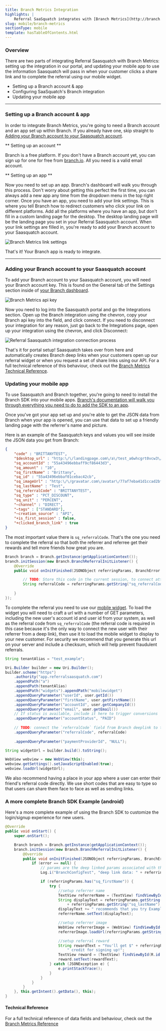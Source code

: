 ```yaml
---
title: Branch Metrics Integration
highlights: |
    Referral SaaSquatch integrates with [Branch Metrics](http://branch.io) to provide additional attribution, personalization and analytics for mobile app referral programs by using Branch's deep links.
slug: mobile/branch-metrics
sectionType: mobile
template: hasTableOfContents.html
---
```


### Overview

There are two parts of integrating Referral Saasquatch with Branch Metrics: setting up the integration in our portal, and updating your mobile app to use the information Saasquatch will pass in when your customer clicks a share link and to complete the referral using our mobile widget.

 - Setting up a Branch account & app
 - Configuring SaaSquatch's Branch integration
 - Updating your mobile app

---


### Setting up a Branch account & app

In order to integrate Branch Metrics, you're going to need a Branch account and an app set up within Branch. 
If you already have one, skip straight to [Adding your Branch account to your Saasquatch account](#saasquatchAccount).

** Setting up an account **

Branch is a free platform.
If you don't have a Branch account yet, you can sign up for one for free from [branch.io](https://branch.io). All you need is a valid email account.

** Setting up an app **

Now you need to set up an app.
Branch's dashboard will walk you through this process. Don't worry about getting this perfect the first time, you can always add a new app any time from the dropdown menu in the top right corner. 
Once you have an app, you need to add your link settings.
This is where you tell Branch how to redirect customers who click your link on different platforms.
Add all the platforms where you have an app, but don't fill in a custom landing page for the desktop.
The desktop landing page will be the landing page you set in your Referral Saasquatch account.
When your link settings are filled in, you're ready to add your Branch account to your Saasquatch account.

![Branch Metrics link settings](/assets/images/mobile/branch-link-settings.png)

That's it! Your Branch app is ready to integrate.

---


### Adding your Branch account to your Saasquatch account <a name="saasquatchAccount"></a>

To add your Branch account to your Saasquatch account, you will need your Branch account key. This is found on the General tab of the Settings section inside of [your Branch dashboard](https://dashboard.branch.io).

![Branch Metrics api key](/assets/images/mobile/branch-api-key.png)

Now you need to log into the Saasquatch portal and go the Integrations section. Open up the Branch integration using the chevron, copy your Branch api key into the field, and click connect. If you need to disconnect your integration for any reason, just go back to the Integrations page, open up your integration using the chevron, and click Disconnect:

![Referral Saasquatch integration connection process](/assets/images/mobile/connect-branch-integration.gif)

That's it for portal setup! Saasquatch takes over from here and automatically creates Branch deep links when your customers open up our referral widget or when you request a set of share links using our API.
For a full technical reference of this behaviour, check out the [Branch Metrics Technical Reference](/mobile/branch-metrics/reference).

### Updating your mobile app

To use Saasquatch and Branch together, you're going to need to install the Branch SDK into your mobile apps. [Branch's documentation will walk you through everything you need to do to add the SDK to an app](https://start.branch.io/#/integrate-sdk/steps).

Once you've got your app set up and you're able to get the JSON data from Branch when your app is opened, you can use that data to set up a friendly landing page with the referrer's name and picture.

Here is an example of the Saasquatch keys and values you will see inside the JSON data you get from Branch: 

```json
{
    "code" : "BRITTANYTEST",
	"$desktop_url" : "http:\/\/landingpage.com\/a\/test_a6whcgrt0vcw3\/widgets\/referral?code=BRITTANYTEST&referralMedium=DIRECT&referralSource=STANDARD",
	"sq_accountId" : "55a43496ebbaff9cf86443d3",
	"sq_amount" : "10",
	"sq_firstName" : "Brittany",
	"sq_id" : "55a43496ebbaf01cebac42cb",
	"sq_imageUrl" : "http:\/\/gravatar.com\/avatar\/77af7eba41d1ccad2bf2c13704637c25?d=mm",
	"sq_lastName" : "Test",
	"sq_referralCode" : "BRITTANYTEST",
	"sq_type" : "PCT_DISCOUNT",
	"sq_unit" : "PERCENT",
	"~channel" : "DIRECT",
	"~tags" : ["STANDARD"],
	"~creation_source" : "API",
	"+is_first_session" : false,
	"+clicked_branch_link" : true
}
```

The most important value there is `sq_referralCode`. That's the one you need to complete the referral so that both the referrer and referree get their rewards and tell more friends how great you are.

```java
Branch branch = Branch.getInstance(getApplicationContext());
branch.initSession(new Branch.BranchReferralInitListener() {
	@Override
	public void onInitFinished(JSONObject referringParams, BranchError error) {

		// TODO: Store this code in the current session, to connect attribution post-signup (see next step)
        String referralCode = referringParams.getString("sq_referralCode");
        
    }
});
```

To complete the referral you need to use our [mobile widget](/mobile/widget/). To load the widget you will need to craft a url with a number of GET parameters, including the new user's account id and user id from your system, as well as the referral code from `sq_referralCode` (the referral code is required in this case because it's the only way to connect the new user with their referrer from a deep link), then use it to load the mobile widget to display to your new customer. For security we recommend that you generate this url on your server and include a checksum, which will help prevent fraudulent referrals.

```java
String tenantAlias = "test_example";

Uri.Builder builder = new Uri.Builder();
builder.scheme("https")
    .authority("app.referralsaasquatch.com")
    .appendPath("a")
    .appendPath(tenantAlias)
    .appendPath("widgets").appendPath("mobilewidget")
    .appendQueryParameter("userId", user.getId())
    .appendQueryParameter("firstName", user.getFirstName())
    .appendQueryParameter("accountId", user.getCompanyId())
    .appendQueryParameter("email", user.getEmail())
    // If status is available, include it here to trigger conversions
    .appendQueryParameter("accountStatus", "PAID")
    
    // TODO: connect the `referralCode` field from Branch deeplink to trigger attribution (See previous step)
    .appendQueryParameter("referralCode", referralCode)
    
    .appendQueryParameter("paymentProviderId", "NULL");

String widgetUrl = builder.build().toString();

WebView webview = new WebView(this);
webview.getSettings().setJavaScriptEnabled(true);
webview.loadUrl(widgetUrl);
```

We also recommend having a place in your app where a user can enter their friend's referral code directly. We use short codes that are easy to type so that users can share them face to face as well as sending links.


### A more complete Branch SDK Example (android)

Here's a more complete example of using the Branch SDK to customize the login/signup experience for new users.

```java
@Override
public void onStart() {
    super.onStart();

    Branch branch = Branch.getInstance(getApplicationContext());
    branch.initSession(new Branch.BranchReferralInitListener() {
        @Override
        public void onInitFinished(JSONObject referringParams, BranchError error) {
            if (error == null) {
                // params are the deep linked params associated with the link that the user clicked before showing up
                Log.i("BranchConfigTest", "deep link data: " + referringParams.toString());

                if (referringParams.has("sq_firstName")) {
                    try {
                        //setup referrer name
                        TextView referrerName = (TextView) findViewById(R.id.referrer_name);
                        String displayText = referringParams.getString("sq_firstName") + " " 
                        	+ referringParams.getString("sq_lastName");
                        displayText += " recommends that you try Example App.";
                        referrerName.setText(displayText);

                        //setup referrer image
                        WebView referrerImage = (WebView) findViewById(R.id.referrer_image);
                        referrerImage.loadUrl(referringParams.getString("sq_imageUrl"));

                        //setup referral reward
                        String rewardText = "You'll get $" + referringParams.getString("sq_amount") +
                        	" credit for signing up!";
                        TextView reward = (TextView) findViewById(R.id.reward);
                        reward.setText(rewardText);
                    } catch (JSONException e) {
                        e.printStackTrace();
                    }
                }
            }
        }
    }, this.getIntent().getData(), this);
}
```

<div class="bs-callout bs-callout-warning">
  <h4>Technical Reference</h4><a name="reference"></a>
  
  For a full technical reference of data fields and behaviour, check out the [Branch Metrics Reference](/mobile/branch-metrics/reference)
</div>
